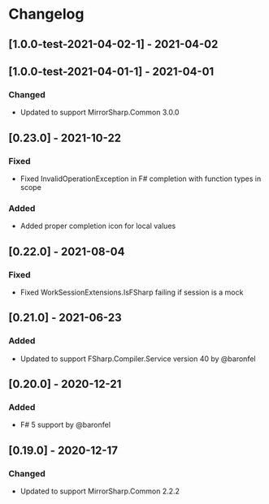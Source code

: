 # Changelog

## [1.0.0-test-2021-04-02-1] - 2021-04-02
## [1.0.0-test-2021-04-01-1] - 2021-04-01

### Changed
- Updated to support MirrorSharp.Common 3.0.0

## [0.23.0] - 2021-10-22

### Fixed
- Fixed InvalidOperationException in F# completion with function types in scope

### Added
- Added proper completion icon for local values

## [0.22.0] - 2021-08-04

### Fixed
- Fixed WorkSessionExtensions.IsFSharp failing if session is a mock

## [0.21.0] - 2021-06-23

### Added
- Updated to support FSharp.Compiler.Service version 40 by @baronfel

## [0.20.0] - 2020-12-21

### Added
- F# 5 support by @baronfel

## [0.19.0] - 2020-12-17

### Changed
- Updated to support MirrorSharp.Common 2.2.2
